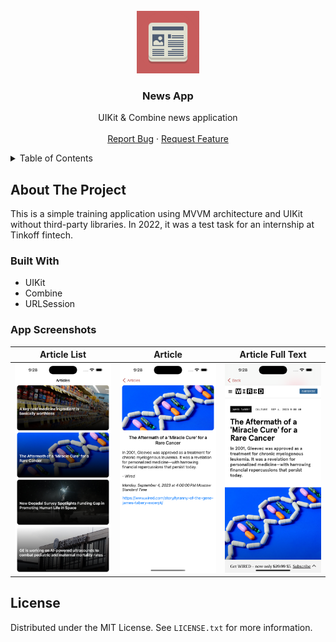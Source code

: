 <!-- PROJECT LOGO -->
<br />
<div align="center">
  <a href="https://github.com/Dewerro/NewsApp">
    <img src="images/logo.png" alt="Logo" width="100" height="100">
  </a>

  <h3 align="center">News App</h3>

  <p align="center">
    UIKit & Combine news application
    <br />
    <br />
    <a href="https://github.com/Dewerro/NewsApp/issues">Report Bug</a>
    ·
    <a href="https://github.com/Dewerro/NewsApp/issues">Request Feature</a>
  </p>
</div>

<!-- TABLE OF CONTENTS -->
<details>
  <summary>Table of Contents</summary>
  <ol>
    <li>
      <a href="#about-the-project">About The Project</a>
      <ul>
        <li><a href="#built-with">Built With</a></li>
      </ul>
    </li>
    <li><a href="#app-screenshots">App Screenshots</a></li>
    <li><a href="#license">License</a></li>
  </ol>
</details>

<!-- ABOUT THE PROJECT -->
## About The Project

This is a simple training application using MVVM architecture and UIKit without third-party libraries. In 2022, it was a test task for an internship at Tinkoff fintech.

### Built With

* UIKit
* Combine
* URLSession

### App Screenshots

| Article List | Article | Article Full Text |
| ------------ | ------- | ----------------- |
| <img src="images/articleList.png"> | <img src="images/article.png"> | <img src="images/articleText.png"> |

<!-- LICENSE -->
## License

Distributed under the MIT License. See `LICENSE.txt` for more information.
